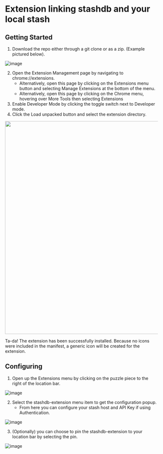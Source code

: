 # Extension linking stashdb and your local stash

## Getting Started

1. Download the repo either through a git clone or as a zip. (Example pictured below).

![image](https://user-images.githubusercontent.com/389870/144663511-5335fb9d-9d8e-44b2-aac2-bfba98cbfb48.png)


2. Open the Extension Management page by navigating to chrome://extensions.
   - Alternatively, open this page by clicking on the Extensions menu button and selecting Manage Extensions at the bottom of the menu.
   - Alternatively, open this page by clicking on the Chrome menu, hovering over More Tools then selecting Extensions
3. Enable Developer Mode by clicking the toggle switch next to Developer mode.
4. Click the Load unpacked button and select the extension directory.

<img src="https://user-images.githubusercontent.com/389870/144663722-c0b9ef19-772b-4554-8980-51d5da474b7b.png" width="700" >


Ta-da! The extension has been successfully installed. Because no icons were included in the manifest, a generic icon will be created for the extension.

## Configuring 

1. Open up the Extensions menu by clicking on the puzzle piece to the right of the location bar.

![image](https://user-images.githubusercontent.com/95249619/145090377-61924725-61d2-419c-a776-60338341a1d1.png)

2. Select the stashdb-extension menu item to get the configuration popup.
   - From here you can configure your stash host and API Key if using Authentication.

![image](https://user-images.githubusercontent.com/95249619/145090578-90bf0cdc-3d78-4abc-a222-da10bffdba21.png)

3. (Optionally) you can choose to pin the stashdb-extension to your location bar by selecting the pin.

![image](https://user-images.githubusercontent.com/95249619/145090962-912904f1-375a-41fb-8329-822ea1d77b39.png)
